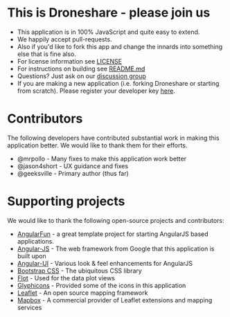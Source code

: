 # This is Droneshare - please join us

* This application is in 100% JavaScript and quite easy to extend.
* We happily accept pull-requests.
* Also if you'd like to fork this app and change the innards into something else that is fine also.
* For license information see [LICENSE](LICENSE)
* For instructions on building see [README.md](README.md)
* Questions? Just ask on our [discussion group](https://groups.google.com/forum/#!aboutgroup/drone-platform)
* If you are making a new application (i.e. forking Droneshare or starting from scratch).  Please register
your developer key [here](https://developer.3drobotics.com).

# Contributors

The following developers have contributed substantial work in making this application better.  We would like to thank them for their efforts.

* @mrpollo - Many fixes to make this application work better
* @jason4short - UX guidance and fixes
* @geeksville - Primary author (thus far)

# Supporting projects

We would like to thank the following open-source projects and contributors:

* [AngularFun](https://github.com/CaryLandholt/AngularFun) - a great template project for starting AngularJS based applications.
* [Angular-JS](https://angularjs.org/) - The web framework from Google that this application is built upon
* [Angular-UI](http://angular-ui.github.io/) - Various look & feel enhancements for AngularJS
* [Bootstrap CSS](http://getbootstrap.com/) - The ubiquitous CSS library
* [Flot](http://www.flotcharts.org/) - Used for the data plot views
* [Glyphicons](http://glyphicons.com/) - Provided some of the icons in this application
* [Leaflet](http://leafletjs.com/) - An open source mapping framework
* [Mapbox](https://www.mapbox.com) - A commercial provider of Leaflet extensions and mapping services

